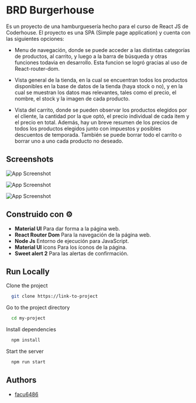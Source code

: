 
# BRD Burgerhouse

Es un proyecto de una hamburguesería hecho para el curso de React JS de Coderhouse. El proyecto es una SPA (Simple page application) y cuenta con las siguientes opciones:

- Menu de navegación, donde se puede acceder a las distintas categorías de productos, al carrito, y luego a la barra de búsqueda y otras funciones todavia en desarrollo. Esta funcion se logró gracias al uso de React-router-dom.

- Vista general de la tienda, en la cual se encuentran todos los productos disponibles en la base de datos de la tienda (haya stock o no), y en la cual se muestran los datos mas relevantes, tales como el precio, el nombre, el stock y la imagen de cada producto.

- Vista del carrito, donde se pueden observar los productos elegidos por el cliente, la cantidad por la que optó, el precio individual de cada item y el precio en total. Además, hay un breve resumen de los precios de todos los productos elegidos junto con impuestos y posibles descuentos de temporada. También se puede borrar todo el carrito o borrar uno a uno cada producto no deseado.


## Screenshots

![App Screenshot](https://firebasestorage.googleapis.com/v0/b/brdreact.appspot.com/o/2022-05-16%20(1).png?alt=media&token=63bb9416-9e7d-4392-91ad-36ca241c88ba)

![App Screenshot](https://firebasestorage.googleapis.com/v0/b/brdreact.appspot.com/o/2022-05-16%20(2).png?alt=media&token=f6a10144-0369-4137-98da-748f415dad5a)

![App Screenshot](https://firebasestorage.googleapis.com/v0/b/brdreact.appspot.com/o/2022-05-16%20(3).png?alt=media&token=340512bf-ba53-4241-a4ce-360e2fad1018)
## Construido con ⚙️

- **Material UI** Para dar forma a la página web.
- **React Router Dom** Para la navegación de la página web.
- **Node Js** Entorno de ejecución para JavaScript.
- **Material UI** icons Para los íconos de la página.
- **Sweet alert 2** Para las alertas de confirmación.


## Run Locally

Clone the project

```bash
  git clone https://link-to-project
```

Go to the project directory

```bash
  cd my-project
```

Install dependencies

```bash
  npm install
```

Start the server

```bash
  npm run start
```


## Authors

- [facu6486](https://github.com/facu6486)

